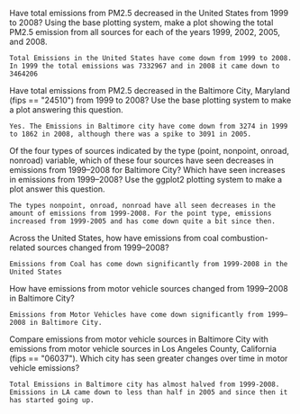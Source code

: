 ﻿Have total emissions from PM2.5 decreased in the United States from 1999 to 2008? Using the base plotting system, make a plot showing the total PM2.5 emission from all sources for each of the years 1999, 2002, 2005, and 2008.

	Total Emissions in the United States have come down from 1999 to 2008. In 1999 the total emissions was 7332967 and in 2008 it came down to 3464206

Have total emissions from PM2.5 decreased in the Baltimore City, Maryland (fips == "24510") from 1999 to 2008? Use the base plotting system to make a plot answering this question.

	Yes. The Emissions in Baltimore city have come down from 3274 in 1999 to 1862 in 2008, although there was a spike to 3091 in 2005.

Of the four types of sources indicated by the type (point, nonpoint, onroad, nonroad) variable, which of these four sources have seen decreases in emissions from 1999–2008 for Baltimore City? Which have seen increases in emissions from 1999–2008? Use the ggplot2 plotting system to make a plot answer this question.

	The types nonpoint, onroad, nonroad have all seen decreases in the amount of emissions from 1999-2008. For the point type, emissions increased from 1999-2005 and has come down quite a bit since then.

Across the United States, how have emissions from coal combustion-related sources changed from 1999–2008?

	Emissions from Coal has come down significantly from 1999-2008 in the United States

How have emissions from motor vehicle sources changed from 1999–2008 in Baltimore City? 

	Emissions from Motor Vehicles have come down significantly from 1999–2008 in Baltimore City.

Compare emissions from motor vehicle sources in Baltimore City with emissions from motor vehicle sources in Los Angeles County, California (fips == "06037"). Which city has seen greater changes over time in motor vehicle emissions?
	
	Total Emissions in Baltimore city has almost halved from 1999-2008. Emissions in LA came down to less than half in 2005 and since then it has started going up.

